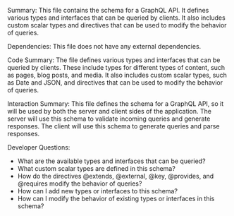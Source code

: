 Summary:
This file contains the schema for a GraphQL API. It defines various types and interfaces that can be queried by clients. It also includes custom scalar types and directives that can be used to modify the behavior of queries.

Dependencies:
This file does not have any external dependencies.

Code Summary:
The file defines various types and interfaces that can be queried by clients. These include types for different types of content, such as pages, blog posts, and media. It also includes custom scalar types, such as Date and JSON, and directives that can be used to modify the behavior of queries.

Interaction Summary:
This file defines the schema for a GraphQL API, so it will be used by both the server and client sides of the application. The server will use this schema to validate incoming queries and generate responses. The client will use this schema to generate queries and parse responses.

Developer Questions:
- What are the available types and interfaces that can be queried?
- What custom scalar types are defined in this schema?
- How do the directives @extends, @external, @key, @provides, and @requires modify the behavior of queries?
- How can I add new types or interfaces to this schema?
- How can I modify the behavior of existing types or interfaces in this schema?